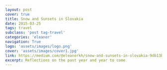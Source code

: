 ```yaml
---
layout: post
cover: true
title: Snow and Sunsets in Slovakia
date: 2015-03-25
tags: travel
subclass: 'post tag-travel'
categories: 'eleanor'
navigation: True
logo: 'assets/images/logo.png'
cover: 'assets/images/cover1.jpg'
link: https://medium.com/@eleanorkh/snow-and-sunsets-in-slovakia-9db13bc39956
excerpt: Reflections on the past year and year to come
---
```

